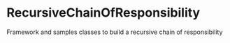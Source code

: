 # RecursiveChainOfResponsibility
Framework and samples classes to build a recursive chain of responsibility
